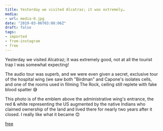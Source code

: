 ```yaml
---
title: Yesterday we visited Alcatraz; it was extremely…
media:
- url: media-0.jpg
date: "2019-03-06T03:08:06Z"
draft: false
tags:
- imported
- from-instagram
- free
---
```

Yesterday we visited Alcatraz; it was extremely good, not at all the tourist trap I was somewhat expecting!



The audio tour was superb, and we were even given a secret, exclusive tour of the hospital wing \(we saw both "Birdman" and Capone's isolates cells, and one of the rooms used in filming The Rock, ceiling still replete with fake blood spatter 😅



This photo is of the emblem above the administrative wing's entrance, the red & white representing the US  augmented by the native Indians who claimed ownership of the land and lived there for nearly two years after it closed. I really like what it became 😊



[free](/tags/free)
